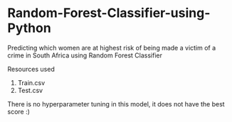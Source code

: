 # Random-Forest-Classifier-using-Python

Predicting which women are at highest risk of being made a victim of a crime in South Africa using Random Forest Classifier 

Resources used
1. Train.csv
2. Test.csv


There is no hyperparameter tuning in this model, it does not have the best score :)
